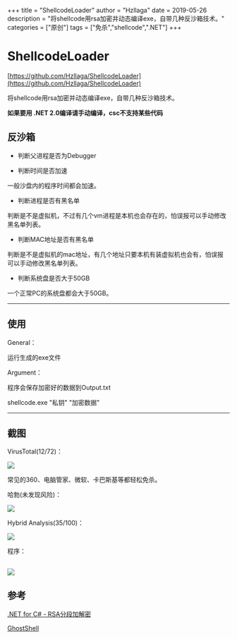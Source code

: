 +++
title = "ShellcodeLoader"
author = "Hzllaga"
date =  2019-05-26 
description = "将shellcode用rsa加密并动态编译exe，自带几种反沙箱技术。"
categories = ["原创"]
tags = ["免杀","shellcode",".NET"]
+++

# ShellcodeLoader

[https://github.com/Hzllaga/ShellcodeLoader](https://github.com/Hzllaga/ShellcodeLoader)

将shellcode用rsa加密并动态编译exe，自带几种反沙箱技术。

**如果要用 .NET 2.0编译请手动编译，csc不支持某些代码**

## 反沙箱

* 判断父进程是否为Debugger

* 判断时间是否加速

一般沙盘内的程序时间都会加速。
* 判断进程是否有黑名单

判断是不是虚拟机，不过有几个vm进程是本机也会存在的，怕误报可以手动修改黑名单列表。
* 判断MAC地址是否有黑名单

判断是不是虚拟机的mac地址，有几个地址只要本机有装虚拟机也会有，怕误报可以手动修改黑名单列表。
* 判断系统盘是否大于50GB

一个正常PC的系统盘都会大于50GB。

---
## 使用

General：

运行生成的exe文件

Argument：

程序会保存加密好的数据到Output.txt

shellcode.exe "私钥" "加密数据"

---
## 截图

VirusTotal(12/72)：

![](https://cdn.wtfsec.org/img/82827231-28f20000-9ee1-11ea-80fd-c061dc5accf4.png)


常见的360、电脑管家、微软、卡巴斯基等都轻松免杀。

哈勃(未发现风险)：

![](https://cdn.wtfsec.org/img/82827419-943bd200-9ee1-11ea-88e5-18b03ae53701.png)

Hybrid Analysis(35/100)：

![](https://cdn.wtfsec.org/img/82829543-1928ea80-9ee6-11ea-8a66-bcfa2e6cdc3e.png)

程序：

![](https://cdn.wtfsec.org/img/82919051-1bec1400-9fa8-11ea-8855-e82f38e23489.png)
---
## 参考

[.NET for C# - RSA分段加解密](https://blog.xuite.net/ianan222/wretch/111888771-.NET+for+C%23+-+RSA%E5%88%86%E6%AE%B5%E5%8A%A0%E8%A7%A3%E5%AF%86)

[GhostShell](https://github.com/ReddyyZ/GhostShell)
